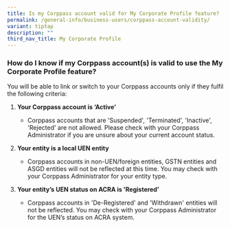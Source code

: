 ```yaml
---
title: Is my Corppass account valid for My Corporate Profile feature?
permalink: /general-info/business-users/corppass-account-validity/
variant: tiptap
description: ""
third_nav_title: My Corporate Profile
---
```

<h3>How do I know if my Corppass account(s) is valid to use the My Corporate Profile feature?</h3>
<p>You will be able to link or switch to your Corppass accounts only if they
fulfil the following criteria:</p>
<ol data-tight="true" class="tight">
<li>
<p><strong>Your Corppass account is ‘Active’</strong>&nbsp;</p>
<ul data-tight="true" class="tight">
<li>
<p>Corppass accounts that are 'Suspended', 'Terminated', 'Inactive', 'Rejected'
are not allowed. Please check with your Corppass Administrator if you are
unsure about your current account status.</p>
</li>
</ul>
</li>
<li>
<p><strong>Your entity is a local UEN entity</strong>&nbsp;</p>
<ul data-tight="true" class="tight">
<li>
<p>Corppass accounts in non-UEN/foreign entities, GSTN entities and ASGD
entities will not be reflected at this time. You may check with your Corppass
Administrator for your entity type.</p>
</li>
</ul>
</li>
<li>
<p><strong>Your entity’s UEN status on ACRA is 'Registered’&nbsp;</strong>
</p>
<ul data-tight="true" class="tight">
<li>
<p>Corppass accounts in 'De-Registered' and 'Withdrawn' entities will not
be reflected. You may check with your Corppass Administrator for the UEN’s
status on ACRA system.&nbsp;</p>
</li>
</ul>
</li>
</ol>
<p></p>
